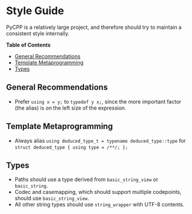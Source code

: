# Style Guide

PyCPP is a relatively large project, and therefore should try to maintain a consistent style internally.

**Table of Contents**

- [General Recommendations](#general-recommendations)
- [Template Metaprogramming](#template-metaprogramming)
- [Types](#types)

## General Recommendations

- Prefer `using x = y;` to `typedef y x;`, since the more important factor (the alias) is on the left size of the expression.

## Template Metaprogramming

- Always alias `using deduced_type_t = typename deduced_type::type` for `struct deduced_type { using type = /**/; };`

## Types

- Paths should use a type derived from `basic_string_view` or `basic_string`.
- Codec and casemapping, which should support multiple codepoints, should use `basic_string_view`.
- All other string types should use `string_wrapper` with UTF-8 contents.
